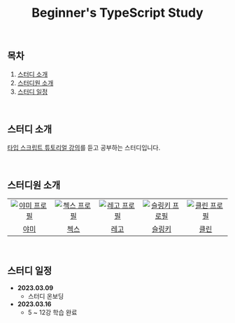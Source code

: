 <h1 align="center">Beginner's TypeScript Study</h1>

<br />

## 목차

1. [스터디 소개](#1)
2. [스터디원 소개](#2)
3. [스터디 일정](#3)

<br />

<div id="1"></div>

## 스터디 소개

<a href="https://www.totaltypescript.com/tutorials/beginners-typescript">타입 스크립트 튜토리얼 강의</a>를 듣고 공부하는 스터디입니다.

<br />

<div id="2"></div>

## 스터디원 소개

<table>
  <tr>
    <td align="center" width="92px">
      <a href="https://github.com/feb-dain" target="_blank">
        <img src="https://avatars.githubusercontent.com/u/108778921?v=4" alt="야미 프로필" />
      </a>
    </td>
    <td align="center" width="92px">
      <a href="https://github.com/HyeryongChoi" target="_blank">
        <img src="https://avatars.githubusercontent.com/u/24777828?v=4" alt="첵스 프로필" />
      </a>
    </td>
    <td align="center" width="92px">
      <a href="https://github.com/regularPark" target="_blank">
        <img src="https://avatars.githubusercontent.com/u/90092440?v=4" alt="레고 프로필" />
      </a>
    </td>
    <td align="center" width="92px">
      <a href="https://github.com/dladncks1217" target="_blank">
        <img src="https://avatars.githubusercontent.com/u/45068522?v=4" alt="슬링키 프로필" />
      </a>
    </td>
     <td align="center" width="92px">
      <a href="https://github.com/hozzijeong" target="_blank">
        <img src="https://avatars.githubusercontent.com/u/50974359?v=4" alt="클린 프로필" />
      </a>
    </td>
  </tr>
  <tr>
    <td align="center">
      <a href="https://github.com/feb-dain" target="_blank">
        야미
      </a>
    </td>
    <td align="center">
      <a href="https://github.com/HyeryongChoi" target="_blank">
        첵스
      </a>
    </td>
    <td align="center">
      <a href="https://github.com/regularPark" target="_blank">
        레고
      </a>
    </td>
    <td align="center">
      <a href="https://github.com/dladncks1217" target="_blank">
        슬링키
      </a>
    </td>
    <td align="center">
      <a href="https://github.com/hozzijeong" target="_blank">
        클린
      </a>
    </td>
  </tr>
</table>

<br />

<div id="3"></div>

## 스터디 일정

- **2023.03.09**
  - 스터디 온보딩
- **2023.03.16**
  - 5 ~ 12강 학습 완료
 
<br />
<br />
